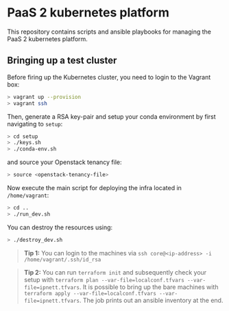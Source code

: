 PaaS 2 kubernetes platform
==========================

This repository contains scripts and ansible playbooks for managing the PaaS 2 kubernetes platform.

## Bringing up a test cluster
 
Before firing up the Kubernetes cluster, you need to login to the Vagrant box:
```bash
> vagrant up --provision
> vagrant ssh
```

Then, generate a RSA key-pair and setup your conda environment by first navigating to `setup`:
```bash
> cd setup
> ./keys.sh
> ./conda-env.sh
```

and source your Openstack tenancy file:
```bash
> source <openstack-tenancy-file>
```
Now execute the main script for deploying the infra located in `/home/vagrant`:
```bash
> cd ..
> ./run_dev.sh

```
You can destroy the resources using:
```bash
> ./destroy_dev.sh

```

> **Tip 1:** You can login to the machines via `ssh core@<ip-address> -i /home/vagrant/.ssh/id_rsa`

> **Tip 2:** You can run `terraform init` and subsequently check your setup with `terraform plan --var-file=localconf.tfvars
--var-file=ipnett.tfvars`. It is possible to bring up the bare machines with
`terraform apply --var-file=localconf.tfvars
--var-file=ipnett.tfvars`. The job prints out an ansible inventory at
the end.
